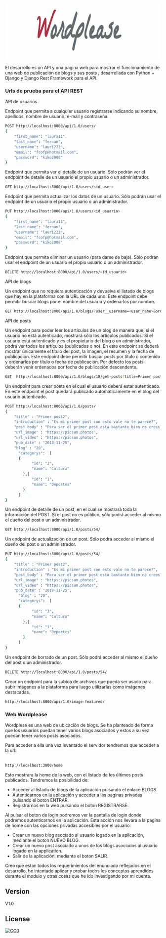 <img src="https://github.com/kiko2008/wordplease/blob/master/general/static/wordplease.png" height="180" alt="Wordplease" />


El desarrollo es un API y una pagina web para mostrar el funcionamiento de una web de publicación de blogs y sus posts 
, desarrollada con Python + Django y Django Rest Framework para el API.

### Urls de prueba para el API REST


API de usuarios

Endpoint que permita a cualquier usuario registrarse indicando su nombre, apellidos, nombre de usuario, e-mail y contraseña.

```bash
POST http://localhost:8000/api/1.0/users/
{
    "first_name": "laura11",
    "last_name": "fernan",
    "username": "lauri222",
    "email": "fcofp@hotmail.com",
    "password": "kiko2008"
}
```
Endpoint que permita ver el detalle de un usuario. Sólo podrán ver el endpoint de detalle de un usuario el propio usuario o un administrador.

```bash
GET http://localhost:8000/api/1.0/users/<id_user>
```
Endpoint que permita actualizar los datos de un usuario. Sólo podrán usar el endpoint de un usuario el propio usuario o un administrador.
```bash
PUT http://localhost:8000/api/1.0/users/<id_usuario>
{
    "first_name": "laura11",
    "last_name": "fernan",
    "username": "lauri222",
    "email": "fcofp@hotmail.com",
    "password": "kiko2008"
}
```
Endpoint que permita eliminar un usuario (para darse de baja). Sólo podrán usar el endpoint de un usuario el propio usuario o un administrador.
```bash
DELETE http://localhost:8000/api/1.0/users/<id_usuario>
```


API de blogs

Un endpoint que no requiera autenticación y devuelva el listado de blogs que hay en la plataforma con la URL de cada uno. Este endpoint debe permitir buscar blogs por el nombre del usuario y ordenarlos por nombre.
```bash
GET http://localhost:8000/api/1.0/blogs/?user__username=<user_name>&ordering=title
```

API de posts

Un endpoint para poder leer los artículos de un blog de manera que, si el usuario no está autenticado, mostrará sólo los artículos publicados. Si el usuario está autenticado y es el propietario del blog o un administrador, podrá ver todos los artículos (publicados o no). En este endpoint se deberá mostrar únicamente el título del post, la imagen, el resumen y la fecha de publicación. Este endpoint debe permitir buscar posts por título o contenido y ordenarlos por título o fecha de publicación. Por defecto los posts deberán venir ordenados por fecha de publicación descendente.
```bash
GET  http://localhost:8000/api/1.0/blogs/18/get-posts?title=Primer post&ordering=title
```
Un endpoint para crear posts en el cual el usuario deberá estar autenticado. En este endpoint el post quedará publicado automáticamente en el blog del usuario autenticado.
```bash
POST http://localhost:8000/api/1.0/posts/
{
    "title" : "Primer post2",
    "introduction" : "Es mi primer post con esto vale no te parece?",
    "post_body" : "Para ser el primer post esta bastante bien no crees?",
    "url_image" : "https://picsum.photos",
    "url_video" : "https://picsum.photos",
    "pub_date" : "2018-11-25",
  	"blog" : "20",
	  "categorys":  [
      {
		    "id": "3",
		    "name": "Cultura"
	    },{
		    "id": "1",
		    "name": "Deportes"
	    }
	  ]	
}
```
Un endpoint de detalle de un post, en el cual se mostrará toda la información del POST. Si el post no es público, sólo podrá acceder al mismo el dueño del post o un administrador.
```bash
GET http://localhost:8000/api/1.0/posts/54/
```
Un endpoint de actualización de un post. Sólo podrá acceder al mismo el dueño del post o un administrador.
```bash
PUT http://localhost:8000/api/1.0/posts/54/
{
    "title" : "Primer post2",
    "introduction" : "Es mi primer post con esto vale no te parece?",
    "post_body" : "Para ser el primer post esta bastante bien no crees?",
    "url_image" : "https://picsum.photos",
    "url_video" : "https://picsum.photos",
    "pub_date" : "2018-11-25",
	  "blog" : "20",
	  "categorys":  [
      {
		    "id": "3",
		    "name": "Cultura"
	    },{
		    "id": "1",
		    "name": "Deportes"
	    }
	  ]	
}
```
Un endpoint de borrado de un post. Sólo podrá acceder al mismo el dueño del post o un administrador.
```bash
DELETE http://localhost:8000/api/1.0/posts/54/
```

Crear un endpoint para la subida de archivos que pueda ser usado para subir imágenes a la plataforma para luego utilizarlas como imágenes destacadas.
```bash
http://localhost:8000/api/1.0/image-featured/
```


### Web Wordplease

Wordplese es una web de ubicación de blogs. Se ha planteado de forma que los usuarios puedan tener varios blogs asociados y estos a su vez puedan tener varios posts asociados.

Para acceder a ella una vez levantado el servidor tendremos que acceder a la url:

```bash

http://localhost:3000/home

```

Esto mostrara la home de la web, con el listado de los últimos posts publicados. 
Tendremos la posibilidad de:

  * Acceder al listado de blogs de la aplicación pulsando el enlace BLOGS.
  * Autenticarnos en la aplicación y acceder a las paginas privadas pulsando el boton ENTRAR. 
  * Registrarnos en la web pulsando el boton REGISTRARSE.


Al pulsar el boton de login podremos ver la pantalla de login donde podremos autenticarnos en la aplicación. Esta acción nos llevara a la pagina de home con las opciones privadas accesibles por el usuario:

  * Crear un nuevo blog asociado al usuario logado en la aplicación, mediante el boton NUEVO BLOG.
  * Crear un nuevo post asociado a unos de los blogs asociados al usuario logado en la application.
  * Salir de la aplicación, mediante el boton SALIR.

Creo que estan todos los requerimientos del enunciado reflejados en el desarrollo, he intentado aplicar y probar todos los conceptos aprendidos durante el modulo y otras cosas que he ido investigando por mi cuenta.

## Version



 V1.0



## License

[![CC0](https://licensebuttons.net/p/zero/1.0/88x31.png)](https://creativecommons.org/publicdomain/zero/1.0/)
